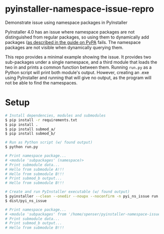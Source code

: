 # pyinstaller-namespace-issue-repro
Demonstrate issue using namespace packages in PyInstaller

PyInstaller 4.0 has an issue where namespace packages are not distinguished
from regular packages, so using them to dynamically add packages ([as described
in the guide on PyPA](https://packaging.python.org/guides/packaging-namespace-packages/)
fails. The namespace packages are not visible when dynamically querying them.

This repo provides a minimal example showing the issue. It provides two
sub-packages under a single namespace, and a third module that loads the two in
and prints a common function between them. Running `run.py` as a Python script
will print both module's output. However, creating an .exe using PyInstaller
and running that will give no output, as the program will not be able to find
the namespaces.

# Setup
```bash
# Install dependencies, modules and submodules
$ pip install -r requirements.txt
$ pip install .
$ pip install submod_a/
$ pip install submod_b/

# Run as Python script (w/ found output)
$ python run.py

# Print namespace package...
# <module 'subpackages' (namespace)>
# Print submodule data...
# Hello from submodule A!!!
# Hello from submodule B!!!
# Print submod_b output...
# Hello from submodule B!!!

# Create and run PyInstaller executable (w/ found output)
$ pyinstaller --clean --onedir --noupx --noconfirm -n pyi_ns_issue run.py
$ dist/pyi_ns_issue 

# Print namespace package...
# <module 'subpackages' from '/home/spenser/pyinstaller-namespace-issue-repro/dist/pyi_ns_issue/subpackages/__init__.pyc'>
# Print submodule data...
# Print submod_b output...
# Hello from submodule B!!!
